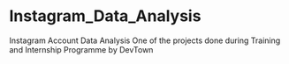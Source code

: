 # Instagram_Data_Analysis
Instagram Account Data Analysis
One of the projects done during Training and Internship Programme by DevTown
